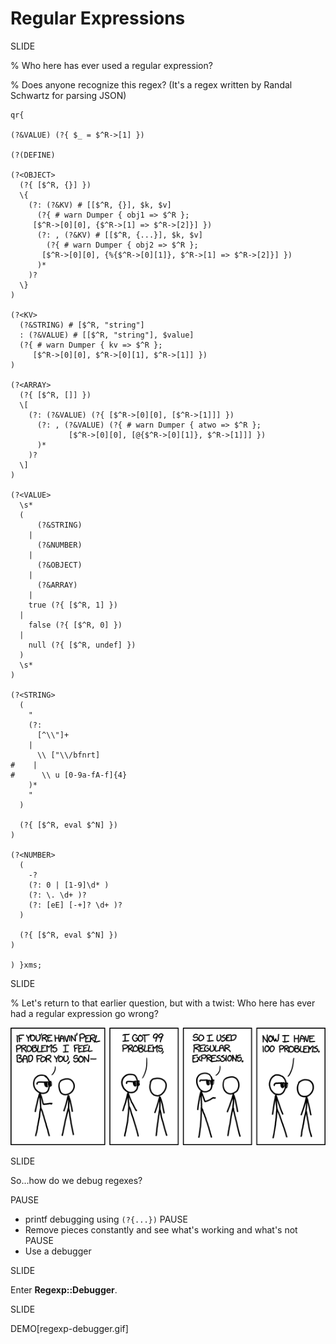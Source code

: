 # Regular Expressions

SLIDE

% Who here has ever used a regular expression?

% Does anyone recognize this regex? (It's a regex written by Randal Schwartz for parsing JSON)

    qr{

    (?&VALUE) (?{ $_ = $^R->[1] })

    (?(DEFINE)

    (?<OBJECT>
      (?{ [$^R, {}] })
      \{
        (?: (?&KV) # [[$^R, {}], $k, $v]
          (?{ # warn Dumper { obj1 => $^R };
         [$^R->[0][0], {$^R->[1] => $^R->[2]}] })
          (?: , (?&KV) # [[$^R, {...}], $k, $v]
            (?{ # warn Dumper { obj2 => $^R };
           [$^R->[0][0], {%{$^R->[0][1]}, $^R->[1] => $^R->[2]}] })
          )*
        )?
      \}
    )

    (?<KV>
      (?&STRING) # [$^R, "string"]
      : (?&VALUE) # [[$^R, "string"], $value]
      (?{ # warn Dumper { kv => $^R };
         [$^R->[0][0], $^R->[0][1], $^R->[1]] })
    )

    (?<ARRAY>
      (?{ [$^R, []] })
      \[
        (?: (?&VALUE) (?{ [$^R->[0][0], [$^R->[1]]] })
          (?: , (?&VALUE) (?{ # warn Dumper { atwo => $^R };
                 [$^R->[0][0], [@{$^R->[0][1]}, $^R->[1]]] })
          )*
        )?
      \]
    )

    (?<VALUE>
      \s*
      (
          (?&STRING)
        |
          (?&NUMBER)
        |
          (?&OBJECT)
        |
          (?&ARRAY)
        |
        true (?{ [$^R, 1] })
      |
        false (?{ [$^R, 0] })
      |
        null (?{ [$^R, undef] })
      )
      \s*
    )

    (?<STRING>
      (
        "
        (?:
          [^\\"]+
        |
          \\ ["\\/bfnrt]
    #    |
    #      \\ u [0-9a-fA-f]{4}
        )*
        "
      )

      (?{ [$^R, eval $^N] })
    )

    (?<NUMBER>
      (
        -?
        (?: 0 | [1-9]\d* )
        (?: \. \d+ )?
        (?: [eE] [-+]? \d+ )?
      )

      (?{ [$^R, eval $^N] })
    )

    ) }xms;

SLIDE

% Let's return to that earlier question, but with a twist: Who here has ever had a regular expression go wrong?

![Perl Problems](images/perl_problems.png)

SLIDE

So...how do we debug regexes?

PAUSE
  * printf debugging using `(?{...})`
PAUSE
  * Remove pieces constantly and see what's working and what's not
PAUSE
  * Use a debugger

SLIDE

Enter **Regexp::Debugger**.

SLIDE

DEMO[regexp-debugger.gif]
